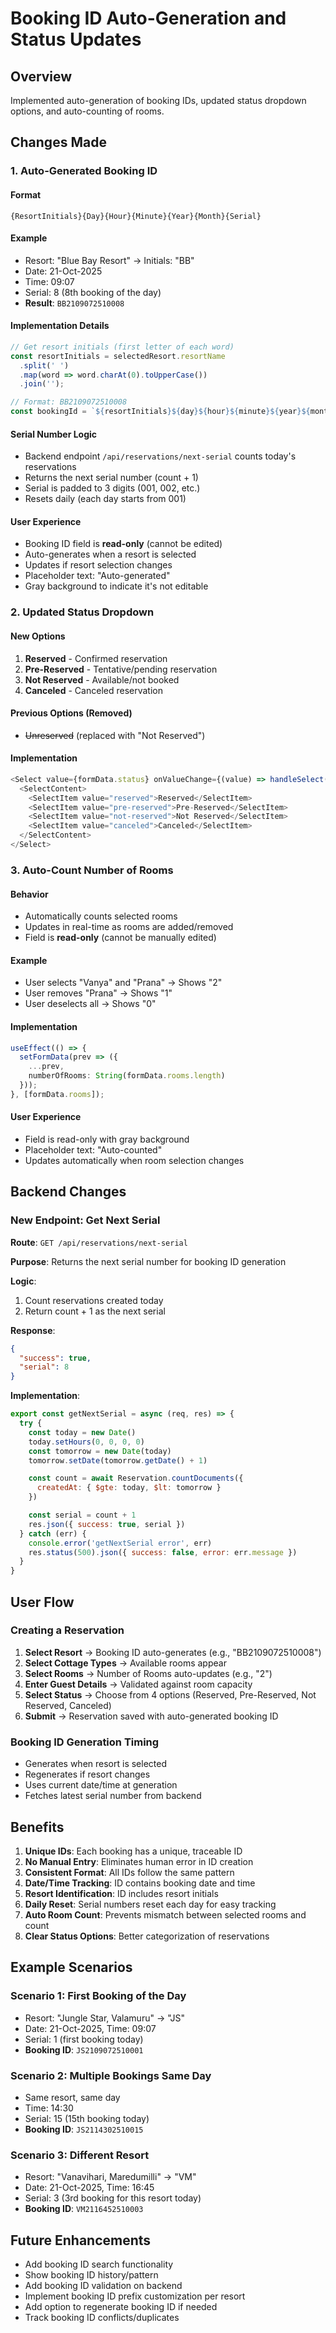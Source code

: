# Booking ID Auto-Generation and Status Updates

## Overview
Implemented auto-generation of booking IDs, updated status dropdown options, and auto-counting of rooms.

## Changes Made

### 1. Auto-Generated Booking ID

#### Format
`{ResortInitials}{Day}{Hour}{Minute}{Year}{Month}{Serial}`

#### Example
- Resort: "Blue Bay Resort" → Initials: "BB"
- Date: 21-Oct-2025
- Time: 09:07
- Serial: 8 (8th booking of the day)
- **Result**: `BB2109072510008`

#### Implementation Details
```typescript
// Get resort initials (first letter of each word)
const resortInitials = selectedResort.resortName
  .split(' ')
  .map(word => word.charAt(0).toUpperCase())
  .join('');

// Format: BB2109072510008
const bookingId = `${resortInitials}${day}${hour}${minute}${year}${month}${serial}`;
```

#### Serial Number Logic
- Backend endpoint `/api/reservations/next-serial` counts today's reservations
- Returns the next serial number (count + 1)
- Serial is padded to 3 digits (001, 002, etc.)
- Resets daily (each day starts from 001)

#### User Experience
- Booking ID field is **read-only** (cannot be edited)
- Auto-generates when a resort is selected
- Updates if resort selection changes
- Placeholder text: "Auto-generated"
- Gray background to indicate it's not editable

### 2. Updated Status Dropdown

#### New Options
1. **Reserved** - Confirmed reservation
2. **Pre-Reserved** - Tentative/pending reservation
3. **Not Reserved** - Available/not booked
4. **Canceled** - Canceled reservation

#### Previous Options (Removed)
- ~~Unreserved~~ (replaced with "Not Reserved")

#### Implementation
```typescript
<Select value={formData.status} onValueChange={(value) => handleSelect("status", value)}>
  <SelectContent>
    <SelectItem value="reserved">Reserved</SelectItem>
    <SelectItem value="pre-reserved">Pre-Reserved</SelectItem>
    <SelectItem value="not-reserved">Not Reserved</SelectItem>
    <SelectItem value="canceled">Canceled</SelectItem>
  </SelectContent>
</Select>
```

### 3. Auto-Count Number of Rooms

#### Behavior
- Automatically counts selected rooms
- Updates in real-time as rooms are added/removed
- Field is **read-only** (cannot be manually edited)

#### Example
- User selects "Vanya" and "Prana" → Shows "2"
- User removes "Prana" → Shows "1"
- User deselects all → Shows "0"

#### Implementation
```typescript
useEffect(() => {
  setFormData(prev => ({ 
    ...prev, 
    numberOfRooms: String(formData.rooms.length) 
  }));
}, [formData.rooms]);
```

#### User Experience
- Field is read-only with gray background
- Placeholder text: "Auto-counted"
- Updates automatically when room selection changes

## Backend Changes

### New Endpoint: Get Next Serial

**Route**: `GET /api/reservations/next-serial`

**Purpose**: Returns the next serial number for booking ID generation

**Logic**:
1. Count reservations created today
2. Return count + 1 as the next serial

**Response**:
```json
{
  "success": true,
  "serial": 8
}
```

**Implementation**:
```javascript
export const getNextSerial = async (req, res) => {
  try {
    const today = new Date()
    today.setHours(0, 0, 0, 0)
    const tomorrow = new Date(today)
    tomorrow.setDate(tomorrow.getDate() + 1)

    const count = await Reservation.countDocuments({
      createdAt: { $gte: today, $lt: tomorrow }
    })

    const serial = count + 1
    res.json({ success: true, serial })
  } catch (err) {
    console.error('getNextSerial error', err)
    res.status(500).json({ success: false, error: err.message })
  }
}
```

## User Flow

### Creating a Reservation

1. **Select Resort** → Booking ID auto-generates (e.g., "BB2109072510008")
2. **Select Cottage Types** → Available rooms appear
3. **Select Rooms** → Number of Rooms auto-updates (e.g., "2")
4. **Enter Guest Details** → Validated against room capacity
5. **Select Status** → Choose from 4 options (Reserved, Pre-Reserved, Not Reserved, Canceled)
6. **Submit** → Reservation saved with auto-generated booking ID

### Booking ID Generation Timing
- Generates when resort is selected
- Regenerates if resort changes
- Uses current date/time at generation
- Fetches latest serial number from backend

## Benefits

1. **Unique IDs**: Each booking has a unique, traceable ID
2. **No Manual Entry**: Eliminates human error in ID creation
3. **Consistent Format**: All IDs follow the same pattern
4. **Date/Time Tracking**: ID contains booking date and time
5. **Resort Identification**: ID includes resort initials
6. **Daily Reset**: Serial numbers reset each day for easy tracking
7. **Auto Room Count**: Prevents mismatch between selected rooms and count
8. **Clear Status Options**: Better categorization of reservations

## Example Scenarios

### Scenario 1: First Booking of the Day
- Resort: "Jungle Star, Valamuru" → "JS"
- Date: 21-Oct-2025, Time: 09:07
- Serial: 1 (first booking today)
- **Booking ID**: `JS2109072510001`

### Scenario 2: Multiple Bookings Same Day
- Same resort, same day
- Time: 14:30
- Serial: 15 (15th booking today)
- **Booking ID**: `JS2114302510015`

### Scenario 3: Different Resort
- Resort: "Vanavihari, Maredumilli" → "VM"
- Date: 21-Oct-2025, Time: 16:45
- Serial: 3 (3rd booking for this resort today)
- **Booking ID**: `VM2116452510003`

## Future Enhancements

- Add booking ID search functionality
- Show booking ID history/pattern
- Add booking ID validation on backend
- Implement booking ID prefix customization per resort
- Add option to regenerate booking ID if needed
- Track booking ID conflicts/duplicates

